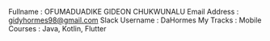 Fullname : OFUMADUADIKE GIDEON CHUKWUNALU
Email Address : gidyhormes98@gmail.com
Slack Username : DaHormes
My Tracks : Mobile
Courses : Java, Kotlin, Flutter
